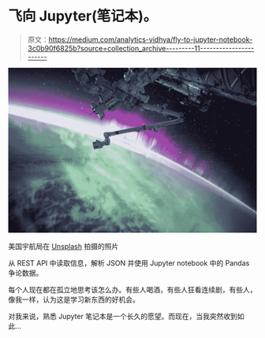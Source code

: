 # 飞向 Jupyter(笔记本)。

> 原文：<https://medium.com/analytics-vidhya/fly-to-jupyter-notebook-3c0b90f6825b?source=collection_archive---------11----------------------->

![](img/f1efda3848460290aa027703136d81a9.png)

美国宇航局在 [Unsplash](https://unsplash.com?utm_source=medium&utm_medium=referral) 拍摄的照片

从 REST API 中读取信息，解析 JSON 并使用 Jupyter notebook 中的 Pandas 争论数据。

每个人现在都在孤立地思考该怎么办。有些人喝酒，有些人狂看连续剧，有些人，像我一样，认为这是学习新东西的好机会。

对我来说，熟悉 Jupyter 笔记本是一个长久的愿望。而现在，当我突然收到如此…